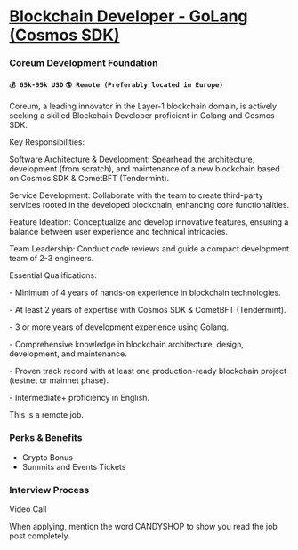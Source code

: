 # [Blockchain Developer - GoLang (Cosmos SDK)](https://www.remotewlb.com/apply/blockchain-developer-golang-cosmos-sdk)  
### Coreum Development Foundation  
#### `💰 65k-95k USD` `🌎 Remote (Preferably located in Europe)`  

Coreum, a leading innovator in the Layer-1 blockchain domain, is actively seeking a skilled Blockchain Developer proficient in Golang and Cosmos SDK.

  

Key Responsibilities:

Software Architecture & Development: Spearhead the architecture, development (from scratch), and maintenance of a new blockchain based on Cosmos SDK & CometBFT (Tendermint).

Service Development: Collaborate with the team to create third-party services rooted in the developed blockchain, enhancing core functionalities.

Feature Ideation: Conceptualize and develop innovative features, ensuring a balance between user experience and technical intricacies.

  

Team Leadership: Conduct code reviews and guide a compact development team of 2-3 engineers.

  

Essential Qualifications:

\- Minimum of 4 years of hands-on experience in blockchain technologies.

\- At least 2 years of expertise with Cosmos SDK & CometBFT (Tendermint).

\- 3 or more years of development experience using Golang.

\- Comprehensive knowledge in blockchain architecture, design, development, and maintenance.

\- Proven track record with at least one production-ready blockchain project (testnet or mainnet phase).

\- Intermediate+ proficiency in English.

  
  

This is a remote job.

  

### **Perks & Benefits**

  * Crypto Bonus
  * Summits and Events Tickets

### **Interview Process**

Video Call

  

When applying, mention the word CANDYSHOP to show you read the job post completely.

